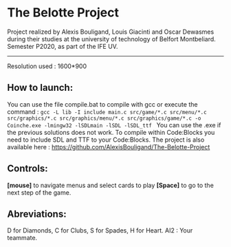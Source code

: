 # The Belotte Project
Project realized by Alexis Bouligand, Louis Giacinti and Oscar Dewasmes during their studies at the university of technology of Belfort Montbeliard. Semester P2020, as part of the IFE UV.
****

Resolution used : 1600*900


## How to launch:
You  can use the file compile.bat to compile with gcc or execute the command :
`gcc -L lib -I include main.c src/game/*.c src/menu/*.c src/graphics/*.c src/graphics/menu/*.c src/graphics/game/*.c -o Coinche.exe -lmingw32 -lSDLmain -lSDL -lSDL_ttf `
You can use the .exe if the previous solutions does not work.
To compile within Code:Blocks you need to include SDL and TTF to your Code:Blocks.
The project is also available here : https://github.com/AlexisBouligand/The-Belotte-Project


## Controls:
**[mouse]** to navigate menus and select cards to play
**[Space]** to go to the next step of the game.

## Abreviations:
D for Diamonds, C for Clubs, S for Spades, H for Heart.
AI2 : Your teammate.
